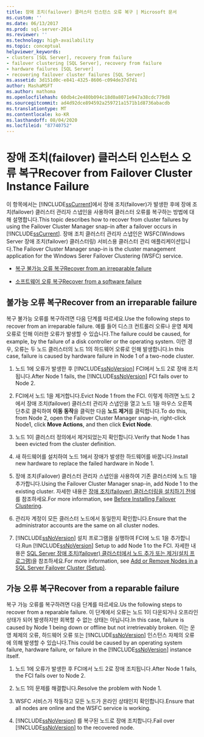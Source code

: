 ```yaml
---
title: 장애 조치(failover) 클러스터 인스턴스 오류 복구 | Microsoft 문서
ms.custom: ''
ms.date: 06/13/2017
ms.prod: sql-server-2014
ms.reviewer: ''
ms.technology: high-availability
ms.topic: conceptual
helpviewer_keywords:
- clusters [SQL Server], recovery from failure
- failover clustering [SQL Server], recovery from failure
- hardware failures [SQL Server]
- recovering failover cluster failures [SQL Server]
ms.assetid: 3d151d0c-e841-4325-8606-c094de37d7d1
author: MashaMSFT
ms.author: mathoma
ms.openlocfilehash: 60db4c2e480b094c18d0a8071e947a38cdc779d8
ms.sourcegitcommit: ad4d92dce894592a259721a1571b1d8736abacdb
ms.translationtype: MT
ms.contentlocale: ko-KR
ms.lasthandoff: 08/04/2020
ms.locfileid: "87740752"
---
```

# <a name="recover-from-failover-cluster-instance-failure"></a><span data-ttu-id="886c4-102">장애 조치(failover) 클러스터 인스턴스 오류 복구</span><span class="sxs-lookup"><span data-stu-id="886c4-102">Recover from Failover Cluster Instance Failure</span></span>
  <span data-ttu-id="886c4-103">이 항목에서는 [!INCLUDE[ssCurrent](../../../includes/sscurrent-md.md)]에서 장애 조치(failover)가 발생한 후에 장애 조치(failover) 클러스터 관리자 스냅인을 사용하여 클러스터 오류를 복구하는 방법에 대해 설명합니다.</span><span class="sxs-lookup"><span data-stu-id="886c4-103">This topic describes how to recover from cluster failures by using the Failover Cluster Manager snap-in after a failover occurs in [!INCLUDE[ssCurrent](../../../includes/sscurrent-md.md)].</span></span> <span data-ttu-id="886c4-104">장애 조치 클러스터 관리자 스냅인은 WSFC(Windows Server 장애 조치(failover) 클러스터링) 서비스용 클러스터 관리 애플리케이션입니다.</span><span class="sxs-lookup"><span data-stu-id="886c4-104">The Failover Cluster Manager snap-in is the cluster management application for the Windows Serer Failover Clustering (WSFC) service.</span></span>  
  
-   [<span data-ttu-id="886c4-105">복구 불가능 오류 복구</span><span class="sxs-lookup"><span data-stu-id="886c4-105">Recover from an irreparable failure</span></span>](#Scenario1)  
  
-   [<span data-ttu-id="886c4-106">소프트웨어 오류 복구</span><span class="sxs-lookup"><span data-stu-id="886c4-106">Recover from a software failure</span></span>](#Scenario2)  
  
##  <a name="recover-from-an-irreparable-failure"></a><a name="Scenario1"></a><span data-ttu-id="886c4-107">불가능 오류 복구</span><span class="sxs-lookup"><span data-stu-id="886c4-107">Recover from an irreparable failure</span></span>  
 <span data-ttu-id="886c4-108">복구 불가능 오류를 복구하려면 다음 단계를 따르세요.</span><span class="sxs-lookup"><span data-stu-id="886c4-108">Use the following steps to recover from an irreparable failure.</span></span> <span data-ttu-id="886c4-109">예를 들어 디스크 컨트롤러 오류나 운영 체제 오류로 인해 이러한 오류가 발생할 수 있습니다.</span><span class="sxs-lookup"><span data-stu-id="886c4-109">The failure could be caused, for example, by the failure of a disk controller or the operating system.</span></span> <span data-ttu-id="886c4-110">이런 경우, 오류는 두 노드 클러스터의 노드 1의 하드웨어 오류로 인해 발생합니다.</span><span class="sxs-lookup"><span data-stu-id="886c4-110">In this case, failure is caused by hardware failure in Node 1 of a two-node cluster.</span></span>  
  
1.  <span data-ttu-id="886c4-111">노드 1에 오류가 발생한 후 [!INCLUDE[ssNoVersion](../../../includes/ssnoversion-md.md)] FCI에서 노드 2로 장애 조치됩니다.</span><span class="sxs-lookup"><span data-stu-id="886c4-111">After Node 1 fails, the [!INCLUDE[ssNoVersion](../../../includes/ssnoversion-md.md)] FCI fails over to Node 2.</span></span>  
  
2.  <span data-ttu-id="886c4-112">FCI에서 노드 1을 제거합니다.</span><span class="sxs-lookup"><span data-stu-id="886c4-112">Evict Node 1 from the FCI.</span></span> <span data-ttu-id="886c4-113">이렇게 하려면 노드 2에서 장애 조치(failover) 클러스터 관리자 스냅인을 열고 노드 1을 마우스 오른쪽 단추로 클릭하여 **이동 동작**을 클릭한 다음 **노드 제거**를 클릭합니다.</span><span class="sxs-lookup"><span data-stu-id="886c4-113">To do this, from Node 2, open the Failover Cluster Manager snap-in, right-click Node1, click **Move Actions**, and then click **Evict Node**.</span></span>  
  
3.  <span data-ttu-id="886c4-114">노드 1이 클러스터 정의에서 제거되었는지 확인합니다.</span><span class="sxs-lookup"><span data-stu-id="886c4-114">Verify that Node 1 has been evicted from the cluster definition.</span></span>  
  
4.  <span data-ttu-id="886c4-115">새 하드웨어를 설치하여 노드 1에서 장애가 발생한 하드웨어를 바꿉니다.</span><span class="sxs-lookup"><span data-stu-id="886c4-115">Install new hardware to replace the failed hardware in Node 1.</span></span>  
  
5.  <span data-ttu-id="886c4-116">장애 조치(Failover) 클러스터 관리자 스냅인을 사용하여 기존 클러스터에 노드 1을 추가합니다.</span><span class="sxs-lookup"><span data-stu-id="886c4-116">Using the Failover Cluster Manager snap-in, add Node 1 to the existing cluster.</span></span> <span data-ttu-id="886c4-117">자세한 내용은 [장애 조치(failover) 클러스터링을 설치하기 전에](../install/before-installing-failover-clustering.md)를 참조하세요.</span><span class="sxs-lookup"><span data-stu-id="886c4-117">For more information, see [Before Installing Failover Clustering](../install/before-installing-failover-clustering.md).</span></span>  
  
6.  <span data-ttu-id="886c4-118">관리자 계정이 모든 클러스터 노드에서 동일한지 확인합니다.</span><span class="sxs-lookup"><span data-stu-id="886c4-118">Ensure that the administrator accounts are the same on all cluster nodes.</span></span>  
  
7.  <span data-ttu-id="886c4-119">[!INCLUDE[ssNoVersion](../../../includes/ssnoversion-md.md)] 설치 프로그램을 실행하여 FCI에 노드 1을 추가합니다.</span><span class="sxs-lookup"><span data-stu-id="886c4-119">Run [!INCLUDE[ssNoVersion](../../../includes/ssnoversion-md.md)] Setup to add Node 1 to the FCI.</span></span> <span data-ttu-id="886c4-120">자세한 내용은 [SQL Server 장애 조치(failover) 클러스터에서 노드 추가 또는 제거&#40;설치 프로그램&#41;](../install/add-or-remove-nodes-in-a-sql-server-failover-cluster-setup.md)을 참조하세요.</span><span class="sxs-lookup"><span data-stu-id="886c4-120">For more information, see [Add or Remove Nodes in a SQL Server Failover Cluster &#40;Setup&#41;](../install/add-or-remove-nodes-in-a-sql-server-failover-cluster-setup.md).</span></span>  
  
##  <a name="recover-from-a-reparable-failure"></a><a name="Scenario2"></a><span data-ttu-id="886c4-121">가능 오류 복구</span><span class="sxs-lookup"><span data-stu-id="886c4-121">Recover from a reparable failure</span></span>  
 <span data-ttu-id="886c4-122">복구 가능 오류를 복구하려면 다음 단계를 따르세요.</span><span class="sxs-lookup"><span data-stu-id="886c4-122">Us the following steps to recover from a reparable failure.</span></span> <span data-ttu-id="886c4-123">이 단계에서 오류는 노드 1이 다운되거나 오프라인 상태가 되어 발생하지만 회복할 수 없는 상태는 아닙니다.</span><span class="sxs-lookup"><span data-stu-id="886c4-123">In this case, failure is caused by Node 1 being down or offline but not irretrievably broken.</span></span> <span data-ttu-id="886c4-124">이는 운영 체제의 오류, 하드웨어 오류 또는 [!INCLUDE[ssNoVersion](../../../includes/ssnoversion-md.md)] 인스턴스 자체의 오류에 의해 발생할 수 있습니다.</span><span class="sxs-lookup"><span data-stu-id="886c4-124">This could be caused by an operating system failure, hardware failure, or failure in the [!INCLUDE[ssNoVersion](../../../includes/ssnoversion-md.md)] instance itself.</span></span>  
  
1.  <span data-ttu-id="886c4-125">노드 1에 오류가 발생한 후 FCI에서 노드 2로 장애 조치됩니다.</span><span class="sxs-lookup"><span data-stu-id="886c4-125">After Node 1 fails, the FCI fails over to Node 2.</span></span>  
  
2.  <span data-ttu-id="886c4-126">노드 1의 문제를 해결합니다.</span><span class="sxs-lookup"><span data-stu-id="886c4-126">Resolve the problem with Node 1.</span></span>  
  
3.  <span data-ttu-id="886c4-127">WSFC 서비스가 작동하고 모든 노드가 온라인 상태인지 확인합니다.</span><span class="sxs-lookup"><span data-stu-id="886c4-127">Ensure that all nodes are online and the WSFC service is working.</span></span>  
  
4.  <span data-ttu-id="886c4-128">[!INCLUDE[ssNoVersion](../../../includes/ssnoversion-md.md)] 를 복구된 노드로 장애 조치합니다.</span><span class="sxs-lookup"><span data-stu-id="886c4-128">Fail over [!INCLUDE[ssNoVersion](../../../includes/ssnoversion-md.md)] to the recovered node.</span></span>  
  
  
